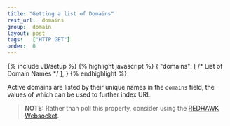 ```yaml
---
title: "Getting a list of Domains"
rest_url:  domains
group:  domain
layout: post
tags:   ["HTTP GET"]
order:  0
---
```

{% include JB/setup %}
{% highlight javascript %}
{
    "domains": [ /* List of Domain Names */ ],
}
{% endhighlight %}

Active domains are listed by their unique names in the `domains` field, the values of which can be used to further index URL.

> **NOTE:** Rather than poll this property, consider using the [REDHAWK Websocket](/api/redhawk.html).